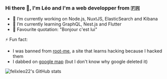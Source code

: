 ### Hi there 👋, I'm Léo and I'm a web developper from 🇫🇷

- 🔭 I’m currently working on Node.js, NuxtJS, ElasticSearch and Kibana
- 🌱 I’m currently learning GraphQL, Nest.js and Flutter 
- 💬 Favourite quotation: "Bonjour c'est lui"

⚡ Fun fact: 
* I was banned from [root-me](https://www.root-me.org/), a site that learns hacking because I hacked them
* I dabbed on [google map](https://www.google.fr/maps/@48.697097,6.1756124,3a,19.1y,127.8h,80.04t/data=!3m7!1e1!3m5!1sC6_Hf8tsUbSvtWDOaBp-AA!2e0!5s20200901T000000!7i16384!8i8192) (but I don't know why google deleted it)

![felixleo22's GitHub stats](https://github-readme-stats.vercel.app/api?username=felixleo22&show_icons=true&theme=tokyonight&count_private=true&include_all_commits=2018)
